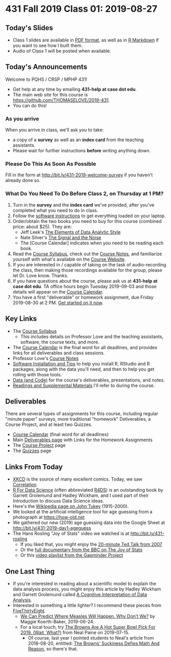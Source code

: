 # 431 Fall 2019 Class 01: 2019-08-27

## Today's Slides

- Class 1 slides are available in [PDF format](https://github.com/THOMASELOVE/2019-431/blob/master/CLASSES/CLASS01/431_class-01-slides_2019.pdf), as well as in [R Markdown](https://github.com/THOMASELOVE/2019-431/blob/master/CLASSES/CLASS01/431_class-01-slides_2019.Rmd) if you want to see how I built them.
- Audio of Class 1 will be posted when available.

## Today's Announcements

Welcome to PQHS / CRSP / MPHP 431! 

- Get help at any time by emailing **431-help at case dot edu**. 
- The main web site for this course is https://github.com/THOMASELOVE/2019-431.
- You can do this!

### As you arrive

When you arrive in class, we'll ask you to take:
- a copy of a **survey** as well as an **index card** from the teaching assistants. 
- Please wait for further instructions **before** writing anything down.

### Please Do This As Soon As Possible

Fill in the form at http://bit.ly/431-2019-welcome-survey if you haven't already done so.

### What Do You Need To Do Before Class 2, on Thursday at 1 PM?

1. Turn in the **survey** and the **index card** we've provided, after you've completed what you need to do in class.
2. Follow the [software instructions](https://github.com/THOMASELOVE/2019-431/tree/master/SOFTWARE) to get everything loaded on your laptop.
3. Order/obtain the two books you need to buy for this course (combined price: about $25). They are:
    - Jeff Leek's [The Elements of Data Analytic Style](https://leanpub.com/datastyle)
    - Nate Silver's [The Signal and the Noise](http://goo.gl/lS9LQ2)
    - The [Course Calendar] indicates when you need to be reading each book.
4. Read the [Course Syllabus](https://thomaselove.github.io/2019-431-syllabus/), check out the [Course Notes](https://thomaselove.github.io/2019-431-book/), and familiarize yourself with what's available on the [Course Website](https://github.com/THOMASELOVE/2019-431).
5. If you are interested in / capable of taking on the task of audio-recording the class, then making those recordings available for the group, please let Dr. Love know. Thanks.
6. If you have questions about the course, please ask us at **431-help at case dot edu**. TA office hours begin Tuesday 2019-09-03 and those details will appear on the [Course Calendar](https://github.com/THOMASELOVE/2019-431/blob/master/calendar.md).
7. You have a first "deliverable" or homework assignment, due Friday 2019-08-30 at 2 PM. [Get started on it now](https://github.com/THOMASELOVE/2019-431/tree/master/DELIVERABLES/A).

## Key Links 

- The [Course Syllabus](https://thomaselove.github.io/2019-431-syllabus/)
    - This includes details on Professor Love and the teaching assistants, software, the course texts, and more.
- The [Course Calendar](https://github.com/THOMASELOVE/2019-431/blob/master/calendar.md) is the final word for all deadlines, and provides links for all deliverables and class sessions.
- Professor Love's [Course Notes](https://thomaselove.github.io/2019-431-book/)
- [Software Installation and Tips](https://github.com/THOMASELOVE/2019-431/tree/master/SOFTWARE) to help you install R, RStudio and R packages, along with the data you'll need, and then to help you get rolling with those tools.
- [Data (and Code)](https://github.com/THOMASELOVE/2019-431-data) for the course's deliverables, presentations, and notes.
- [Readings and Supplemental Materials](https://github.com/THOMASELOVE/2019-431/blob/master/READINGS.md) I'll refer to during the course.

## Deliverables

There are several types of assignments for this course, including regular "minute paper" surveys, more traditional "homework" Deliverables, a Course Project, and at least two Quizzes.

- [Course Calendar](https://github.com/THOMASELOVE/2019-431/blob/master/calendar.md) (final word for all deadlines)
- Main [Deliverables page](https://github.com/THOMASELOVE/2019-431/tree/master/DELIVERABLES) with Links for the Homework Assignments
- The [Course Project](https://github.com/THOMASELOVE/2019-431/tree/master/PROJECT) page
- The [Quizzes](https://github.com/THOMASELOVE/2019-431/tree/master/QUIZZES) page

## Links From Today

- [XKCD](https://xkcd.com/) is the source of many excellent comics. Today, we saw [Correlation](https://xkcd.com/552/).
- [R For Data Science](http://r4ds.had.co.nz/) (often abbreviated [R4DS](http://r4ds.had.co.nz/)) is an outstanding book by Garrett Grolemund and Hadley Wickham, and I used part of their Introduction to discuss Data Science ideas.
- Here's the [Wikipedia page on John Tukey](https://en.wikipedia.org/wiki/John_Tukey) (1915-2000).
- We looked at the artificial intelligence tool for age guessing from a photograph at https://how-old.net
- We gathered our new (2019) age guessing data into the Google Sheet at http://bit.ly/431-2019-day1-ageguess
- The Hans Rosling "Joy of Stats" video we watched is at http://bit.ly/431-rosling
    - If you liked that, you might enjoy the [20-minute Ted Talk from 2007](https://www.youtube.com/watch?v=RUwS1uAdUcI)
    - Or the [full documentary from the BBC on The Joy of Stats](https://www.gapminder.org/videos/the-joy-of-stats/)
    - Or this [video playlist from the Gapminder Project](https://www.gapminder.org/videos/)

## One Last Thing

- If you're interested in reading about a scientific model to explain the data analysis process, you might enjoy this article by Hadley Wickham and Garrett Grolemund called [A Cognitive Interpretation of Data Analysis](http://vita.had.co.nz/papers/sensemaking.html).
- Interested in something a little lighter? I recommend these pieces from [FiveThirtyEight](https://fivethirtyeight.com).
    - [We Can Predict Where Measles Will Happen. Why Don’t We?](https://fivethirtyeight.com/features/we-can-predict-where-measles-will-happen-why-dont-we/) by Maggie Koerth-Baker, 2019-06-24.
    - For a local touch, try [The Browns Are A Hot Super Bowl Pick For 2019. (Wait, What?)](https://fivethirtyeight.com/features/the-browns-are-a-hot-super-bowl-pick-for-2019-wait-what/) from Neal Paine on 2019-07-15.
        - Of course, last year I pointed students to Neal's article from  2018-08-20, entitled: [The Browns’ Suckiness Defies Math And Reason](https://fivethirtyeight.com/features/the-browns-suckiness-defies-math-and-reason/), so there's that.

